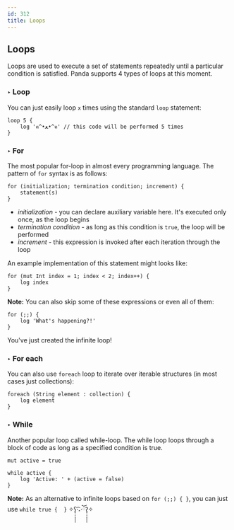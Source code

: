 ```yaml
---
id: 312
title: Loops
---
```


## Loops
Loops are used to execute a set of statements repeatedly until a particular condition is satisfied.
Panda supports 4 types of loops at this moment.

### ‣ Loop
You can just easily loop `x` times using the standard `loop` statement:

```panda
loop 5 {
    log 'ฅ^•ﻌ•^ฅ' // this code will be performed 5 times
}
```

### ‣ For
The most popular for-loop in almost every programming language. The pattern of `for` syntax is as follows:

```panda
for (initialization; termination condition; increment) {
    statement(s)
}
```

* *initialization* - you can declare auxiliary variable here. It's executed only once, as the loop begins 
* *termination condition* - as long as this condition is `true`, the loop will be performed
* *increment* - this expression is invoked after each iteration through the loop

An example implementation of this statement might looks like:

```panda
for (mut Int index = 1; index < 2; index++) {
    log index
}
```

**Note:** You can also skip some of these expressions or even all of them:

```panda
for (;;) {
    log 'What's happening?!'
}
```

You've just created the infinite loop! 

### ‣ For each
You can also use `foreach` loop to iterate over iterable structures (in most cases just collections):

```panda
foreach (String element : collection) { 
    log element
}
```

### ‣ While
Another popular loop called while-loop. 
The while loop loops through a block of code as long as a specified condition is true.

```panda
mut active = true

while active {
    log 'Active: ' + (active = false)
}
```

**Note:** As an alternative to infinite loops based on `for (;;) { }`, you can just use `while true {  }` ✧ʕ̢̣̣̣̣̩̩̩̩·͡˔·ོɁ̡̣̣̣̣̩̩̩̩✧